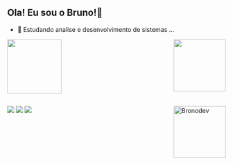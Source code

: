 ## Ola! Eu sou o Bruno!👋

- 🌱 Estudando analise e desenvolvimento de sistemas ...

 <div>
  <a href="https://github.com/bronodev">
  <img height="125em" src="https://github-readme-stats.vercel.app/api?username=bronodev&show_icons=true&theme=dracula&include_all_commits=true&count_private=true"/>
  <img height="120em" align="right" src="https://github-readme-stats.vercel.app/api/top-langs/?username=bronodev&layout=compact&langs_count=7&theme=dracula"/>
</div>
  
   ##
 
<div> 
  <img align="right" height="120em" alt="Bronodev" src="https://qph.fs.quoracdn.net/main-qimg-9725f43386f85c2923a8bf1c073244b2"/>
 	<a href="https://www.twitch.tv/oBrono" target="_blank"><img src="https://img.shields.io/badge/Twitch-9146FF?style=for-the-badge&logo=twitch&logoColor=white" target="_blank"></a>
  <a href = "contatobrono@gmail.com"><img src="https://img.shields.io/badge/-Gmail-%23333?style=for-the-badge&logo=gmail&logoColor=white" target="_blank"></a>
  <a href="https://www.linkedin.com/in/bruno-bruneli-6420ba1b2/" target="_blank"><img src="https://img.shields.io/badge/-LinkedIn-%230077B5?style=for-the-badge&logo=linkedin&logoColor=white" target="_blank"></a> 
  </div>
